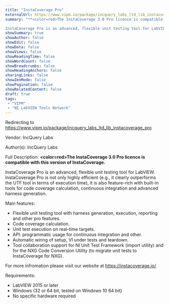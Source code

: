 ```yaml
---
title: "InstaCoverage Pro"
externalUrl: https://www.vipm.io/package/incquery_labs_ltd_lib_instacoverage_pro
summary: "**<color=red>The InstaCoverage 3.0 Pro licence is compatible with this version of InstaCoverage.</color>**

InstaCoverage Pro is an advanced, flexible unit testing tool for LabVIEW."
showSummary: true
showAuthor: false
showEdit: false
showData: false
showViews: false
showReadingTime: false
showWordCount: false
showBreadcrumbs: false
showHeadingAnchors: false
sharingLinks: false
showZenMode: false
showPagination: false
showRelatedContent: false
draft: true
tags:
 - "VIPM"
 - "NI LabVIEW Tools Network"
---
```


Redirecting to https://www.vipm.io/package/incquery_labs_ltd_lib_instacoverage_pro

Vendor: IncQuery Labs

Author(s): IncQuery Labs
 
Full Description:
**<color=red>The InstaCoverage 3.0 Pro licence is compatible with this version of InstaCoverage.</color>**

InstaCoverage Pro is an advanced, flexible unit testing tool for LabVIEW. InstaCoverage Pro is not only highly efficient (e.g., it clearly outperforms the UTF tool in terms of execution time), it is also feature-rich with built-in tools for code coverage calculation, continuous integration and advanced harness generation.

Main features:

 - Flexible unit testing tool with harness generation, execution, reporting and other pro features.
 - Code coverage calculation.
 - Unit test execution on real-time targets.
 - API: programmatic usage for continuous integration and other.
 - Automatic wiring of setup, VI under tests and teardown.
 - Tool collaboration support for NI Unit Test Framework (import utility) and for the NXG Code Conversion Utility (to migrate unit tests to InstaCoverage for NXG).

For more infromation please visit our website at https://instacoverage.io/

Requirements:
 - LabVIEW 2015 or later
 - Windows (32 or 64 bit, tested on Windows 10 64 bit)
 - No specific hardware required